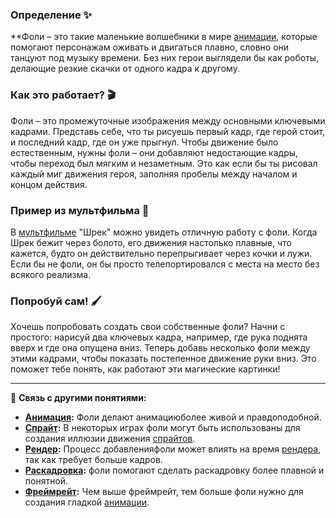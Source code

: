 
### Определение ✨
**Фоли – это такие маленькие волшебники в мире [анимации](animation.md), которые помогают персонажам оживать и двигаться плавно, словно они танцуют под музыку времени. Без них герои выглядели бы как роботы, делающие резкие скачки от одного кадра к другому.

### Как это работает? 🎬
Фоли – это промежуточные изображения между основными ключевыми кадрами. Представь себе, что ты рисуешь первый кадр, где герой стоит, и последний кадр, где он уже прыгнул. Чтобы движение было естественным, нужны фоли – они добавляют недостающие кадры, чтобы переход был мягким и незаметным. Это как если бы ты рисовал каждый миг движения героя, заполняя пробелы между началом и концом действия.

### Пример из мультфильма 🎥
В [мультфильме](cartoon.md) "Шрек" можно увидеть отличную работу с фоли. Когда Шрек бежит через болото, его движения настолько плавные, что кажется, будто он действительно перепрыгивает через кочки и лужи. Если бы не фоли, он бы просто телепортировался с места на место без всякого реализма.

### Попробуй сам! 🖌️
Хочешь попробовать создать свои собственные фоли? Начни с простого: нарисуй два ключевых кадра, например, где рука поднята вверх и где она опущена вниз. Теперь добавь несколько фоли между этими кадрами, чтобы показать постепенное движение руки вниз. Это поможет тебе понять, как работают эти магические картинки!

---

🔗 **Связь с другими понятиями:**
- **[Анимация](animation.md):** Фоли делают анимациюболее живой и правдоподобной.
- **[Спрайт](sprite.md):** В некоторых играх фоли могут быть использованы для создания иллюзии движения [спрайтов](sprite.md).
- **[Рендер](render.md):** Процесс добавленияфоли может влиять на время [рендера](render.md), так как требует больше кадров.
- **[Раскадровка](storyboarding.md):** фоли помогают сделать раскадровку более плавной и понятной.
- **[Фреймрейт](framerate.md):** Чем выше фреймрейт, тем больше фоли нужно для создания гладкой [анимации](animation.md).
